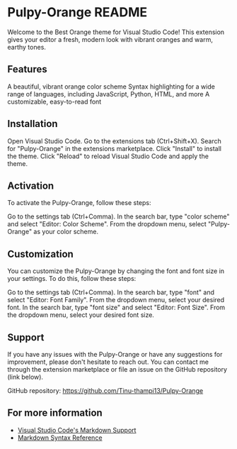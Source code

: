 # Pulpy-Orange README

Welcome to the Best Orange theme for Visual Studio Code! This extension gives your editor a fresh, modern look with vibrant oranges and warm, earthy tones.

## Features

A beautiful, vibrant orange color scheme
Syntax highlighting for a wide range of languages, including JavaScript, Python, HTML, and more
A customizable, easy-to-read font

## Installation

Open Visual Studio Code.
Go to the extensions tab (Ctrl+Shift+X).
Search for "Pulpy-Orange" in the extensions marketplace.
Click "Install" to install the theme.
Click "Reload" to reload Visual Studio Code and apply the theme.

## Activation

To activate the Pulpy-Orange, follow these steps:

Go to the settings tab (Ctrl+Comma).
In the search bar, type "color scheme" and select "Editor: Color Scheme".
From the dropdown menu, select "Pulpy-Orange" as your color scheme.

## Customization

You can customize the Pulpy-Orange by changing the font and font size in your settings. To do this, follow these steps:

Go to the settings tab (Ctrl+Comma).
In the search bar, type "font" and select "Editor: Font Family".
From the dropdown menu, select your desired font.
In the search bar, type "font size" and select "Editor: Font Size".
From the dropdown menu, select your desired font size.

## Support

If you have any issues with the Pulpy-Orange or have any suggestions for improvement, please don't hesitate to reach out. You can contact me through the extension marketplace or file an issue on the GitHub repository (link below).

GitHub repository: https://github.com/Tinu-thampi13/Pulpy-Orange

## For more information

* [Visual Studio Code's Markdown Support](http://code.visualstudio.com/docs/languages/markdown)
* [Markdown Syntax Reference](https://help.github.com/articles/markdown-basics/)

